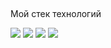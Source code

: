 ## 


Мой стек технологий 

<img src="https://img.shields.io/badge/Java-black?style=for-the-badge&logo=springboot&logoColor=white"/>

<img src="https://img.shields.io/badge/spring-black?style=for-the-badge&logo=spring&logoColor=white"/>

<img src="https://img.shields.io/badge/hibernate-black?style=for-the-badge&logo=hibernate&logoColor=white"/>

<img src="https://img.shields.io/badge/mysql-black?style=for-the-badge&logo=mysql&logoColor=white"/>
